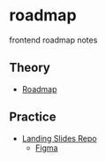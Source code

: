 # roadmap
frontend roadmap notes

## Theory
- [Roadmap](https://roadmap.sh/frontend)

## Practice
- [Landing Slides Repo](https://github.com/akmaevvs/Slides-Landing)
  - [Figma](https://www.figma.com/design/2A8HjM30lucYb90BzQfNoD/Slides?node-id=0-1&p=f&t=Wf9x8vLYJY7hrtpl-0)
